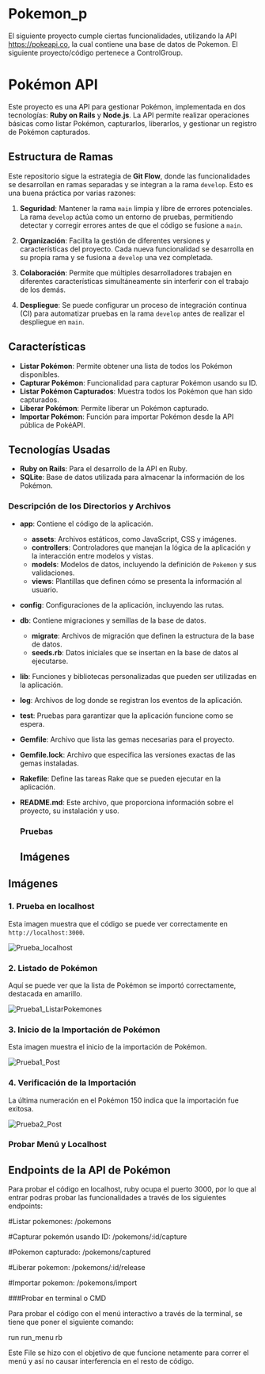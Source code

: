 # Pokemon_p
El siguiente proyecto cumple ciertas funcionalidades, utilizando la API https://pokeapi.co, la cual contiene una base de datos de Pokemon. El siguiente proyecto/código pertenece a ControlGroup.

# Pokémon API

Este proyecto es una API para gestionar Pokémon, implementada en dos tecnologías: **Ruby on Rails** y **Node.js**. La API permite realizar operaciones básicas como listar Pokémon, capturarlos, liberarlos, y gestionar un registro de Pokémon capturados.

## Estructura de Ramas

Este repositorio sigue la estrategia de **Git Flow**, donde las funcionalidades se desarrollan en ramas separadas y se integran a la rama `develop`. Esto es una buena práctica por varias razones:

1. **Seguridad**: Mantener la rama `main` limpia y libre de errores potenciales. La rama `develop` actúa como un entorno de pruebas, permitiendo detectar y corregir errores antes de que el código se fusione a `main`.

2. **Organización**: Facilita la gestión de diferentes versiones y características del proyecto. Cada nueva funcionalidad se desarrolla en su propia rama y se fusiona a `develop` una vez completada.

3. **Colaboración**: Permite que múltiples desarrolladores trabajen en diferentes características simultáneamente sin interferir con el trabajo de los demás. 

4. **Despliegue**: Se puede configurar un proceso de integración continua (CI) para automatizar pruebas en la rama `develop` antes de realizar el despliegue en `main`.

## Características

- **Listar Pokémon**: Permite obtener una lista de todos los Pokémon disponibles.
- **Capturar Pokémon**: Funcionalidad para capturar Pokémon usando su ID.
- **Listar Pokémon Capturados**: Muestra todos los Pokémon que han sido capturados.
- **Liberar Pokémon**: Permite liberar un Pokémon capturado.
- **Importar Pokémon**: Función para importar Pokémon desde la API pública de PokéAPI.

## Tecnologías Usadas

- **Ruby on Rails**: Para el desarrollo de la API en Ruby.
- **SQLite**: Base de datos utilizada para almacenar la información de los Pokémon.

### Descripción de los Directorios y Archivos

- **app**: Contiene el código de la aplicación.
  - **assets**: Archivos estáticos, como JavaScript, CSS y imágenes.
  - **controllers**: Controladores que manejan la lógica de la aplicación y la interacción entre modelos y vistas.
  - **models**: Modelos de datos, incluyendo la definición de `Pokemon` y sus validaciones.
  - **views**: Plantillas que definen cómo se presenta la información al usuario.

- **config**: Configuraciones de la aplicación, incluyendo las rutas.

- **db**: Contiene migraciones y semillas de la base de datos.
  - **migrate**: Archivos de migración que definen la estructura de la base de datos.
  - **seeds.rb**: Datos iniciales que se insertan en la base de datos al ejecutarse.

- **lib**: Funciones y bibliotecas personalizadas que pueden ser utilizadas en la aplicación.

- **log**: Archivos de log donde se registran los eventos de la aplicación.

- **test**: Pruebas para garantizar que la aplicación funcione como se espera.

- **Gemfile**: Archivo que lista las gemas necesarias para el proyecto.

- **Gemfile.lock**: Archivo que especifica las versiones exactas de las gemas instaladas.

- **Rakefile**: Define las tareas Rake que se pueden ejecutar en la aplicación.

- **README.md**: Este archivo, que proporciona información sobre el proyecto, su instalación y uso.

  ### Pruebas

  ## Imágenes

## Imágenes

### 1. Prueba en localhost

Esta imagen muestra que el código se puede ver correctamente en `http://localhost:3000`.

![Prueba_localhost](https://github.com/rescue98/pokemon_p/blob/develop/imagenes/Prueba_localhost.png?raw=true)

### 2. Listado de Pokémon

Aquí se puede ver que la lista de Pokémon se importó correctamente, destacada en amarillo.

![Prueba1_ListarPokemones](https://github.com/rescue98/pokemon_p/blob/develop/imagenes/Prueba1_ListarPokemones.png?raw=true)

### 3. Inicio de la Importación de Pokémon

Esta imagen muestra el inicio de la importación de Pokémon.

![Prueba1_Post](https://github.com/rescue98/pokemon_p/blob/develop/imagenes/Prueba1_Post.png?raw=true)

### 4. Verificación de la Importación

La última numeración en el Pokémon 150 indica que la importación fue exitosa.

![Prueba2_Post](https://github.com/rescue98/pokemon_p/blob/develop/imagenes/Prueba2_Post.png?raw=true)

### Probar Menú y Localhost

## Endpoints de la API de Pokémon

Para probar el código en localhost, ruby ocupa el puerto 3000, por lo que al entrar podras probar las funcionalidades a través de los siguientes endpoints:

#Listar pokemones: /pokemons

#Capturar pokemón usando ID: /pokemons/:id/capture

#Pokemon capturado: /pokemons/captured

#Liberar pokemon: /pokemons/:id/release

#Importar pokemon: /pokemons/import

###Probar en terminal o CMD

Para probar el código con el menú interactivo a través de la terminal, se tiene que poner el siguiente comando:

run run_menu rb

Este File se hizo con el objetivo de que funcione netamente para correr el menú y así no causar interferencia en el resto de código.

